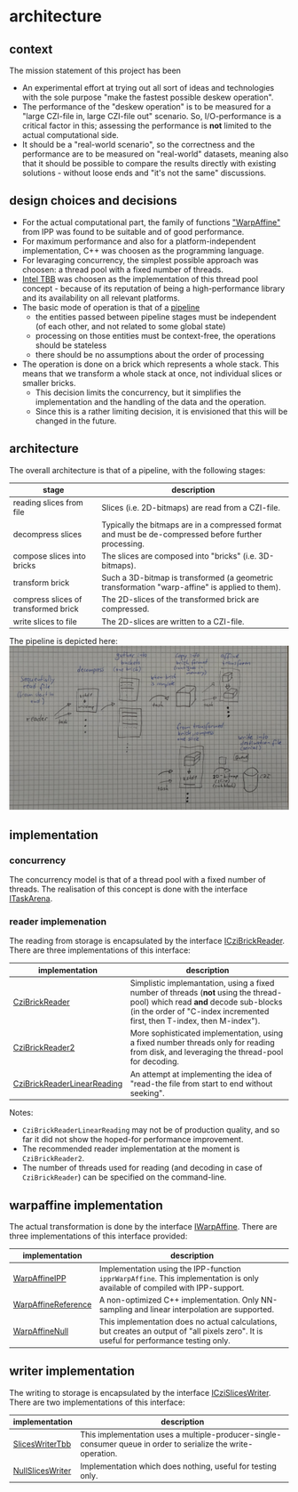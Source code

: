 # architecture

## context

The mission statement of this project has been 
* An experimental effort at trying out all sort of ideas and technologies with the sole purpose "make the fastest possible deskew operation".
* The performance of the "deskew operation" is to be measured for a "large CZI-file in, large CZI-file out" scenario. So, I/O-performance is a 
  critical factor in this; assessing the performance is **not** limited to the actual computational side.
* It should be a "real-world scenario", so the correctness and the performance are to be measured on "real-world" datasets, meaning also that it
  should be possible to compare the results directly with existing solutions - without loose ends and "it's not the same" discussions.
 
## design choices and decisions

* For the actual computational part, the family of functions ["WarpAffine"](https://www.intel.com/content/www/us/en/docs/ipp/developer-reference/2021-8/warpaffine.html) from IPP was found to be suitable 
  and of good performance.
* For maximum performance and also for a platform-independent implementation, C++ was choosen as the programming language.
* For levaraging concurrency, the simplest possible approach was choosen: a thread pool with a fixed number of threads.
* [Intel TBB](https://github.com/oneapi-src/oneTBB/) was choosen as the implementation of this thread pool concept - because of its reputation of being a high-performance library and its availability on all relevant platforms.
* The basic mode of operation is that of a [pipeline](https://en.wikipedia.org/wiki/Pipeline_(software))
  * the entities passed between pipeline stages must be independent (of each other, and not related to some global state)
  * processing on those entities must be context-free, the operations should be stateless
  * there should be no assumptions about the order of processing
* The operation is done on a brick which represents a whole stack. This means that we transform a whole stack at once, not individual slices or smaller bricks.
  * This decision limits the concurrency, but it simplifies the implementation and the handling of the data and the operation.
  * Since this is a rather limiting decision, it is envisioned that this will be changed in the future.


## architecture

The overall architecture is that of a pipeline, with the following stages:

| stage | description |
|--|---|
| reading slices from file | Slices (i.e. 2D-bitmaps) are read from a CZI-file. |
| decompress slices | Typically the bitmaps are in a compressed format and must be de-compressed before further processing. |
| compose slices into bricks | The slices are composed into "bricks" (i.e. 3D-bitmaps). |
| transform brick | Such a 3D-bitmap is transformed (a geometric transformation "warp-affine" is applied to them). |
| compress slices of transformed brick | The 2D-slices of the transformed brick are compressed. |
| write slices to file | The 2D-slices are written to a CZI-file. |

The pipeline is depicted here:   
![pipeline](assets/architecture-sketch.jpg)


## implementation

### concurrency

The concurrency model is that of a thread pool with a fixed number of threads. The realisation of this concept is done with the interface [ITaskArena](../libwarpaffine/taskarena/ITaskArena.h).   

### reader implemenation

The reading from storage is encapsulated by the interface [ICziBrickReader](../libwarpaffine/brickreader/IBrickReader.h).
There are three implementations of this interface:

| implementation | description |
|--|---|
|[CziBrickReader](../libwarpaffine/brickreader/czi_brick_reader.h) | Simplistic implemantation, using a fixed number of threads (**not** using the thread-pool) which read **and** decode sub-blocks (in the order of "C-index incremented first, then T-index, then M-index").|
|[CziBrickReader2](../libwarpaffine/brickreader/czi_brick_reader2.h) | More sophisticated implementation, using a fixed number threads only for reading from disk, and leveraging the thread-pool for decoding. |
|[CziBrickReaderLinearReading](../libwarpaffine/brickreader/czi_linear_brick_reader.h) | An attempt at implementing the idea of "read-the file from start to end without seeking". |

Notes:

* `CziBrickReaderLinearReading` may not be of production quality, and so far it did not show the hoped-for performance improvement.
* The recommended reader implementation at the moment is `CziBrickReader2`.
* The number of threads used for reading (and decoding in case of `CziBrickReader`) can be specified on the command-line.

## warpaffine implementation

The actual transformation is done by the interface [IWarpAffine](../libwarpaffine/warpaffine/IWarpAffine.h).
There are three implementations of this interface provided:

| implementation | description |
|--|---|
|[WarpAffineIPP](../libwarpaffine/warpaffine/WarpAffine_IPP.h) | Implementation using the IPP-function `ipprWarpAffine`. This implementation is only available of compiled with IPP-support.|
|[WarpAffineReference](../libwarpaffine/warpaffine/WarpAffine_Reference.h) | A non-optimized C++ implementation. Only NN-sampling and linear interpolation are supported. |
|[WarpAffineNull](../libwarpaffine/warpaffine/WarpAffineNull.h) | This implementation does no actual calculations, but creates an output of "all pixels zero". It is useful for performance testing only. | |

## writer implementation

The writing to storage is encapsulated by the interface [ICziSlicesWriter](../libwarpaffine/sliceswriter/ISlicesWriter.h).
There are two implementations of this interface:

| implementation | description |
|--|---|
|[SlicesWriterTbb](../libwarpaffine/sliceswriter/SlicesWriterTbb.h) | This implementation uses a multiple-producer-single-consumer queue in order to serialize the write-operation.|
|[NullSlicesWriter](../libwarpaffine/sliceswriter/NullSlicesWriter.h) | Implementation which does nothing, useful for testing only.|


